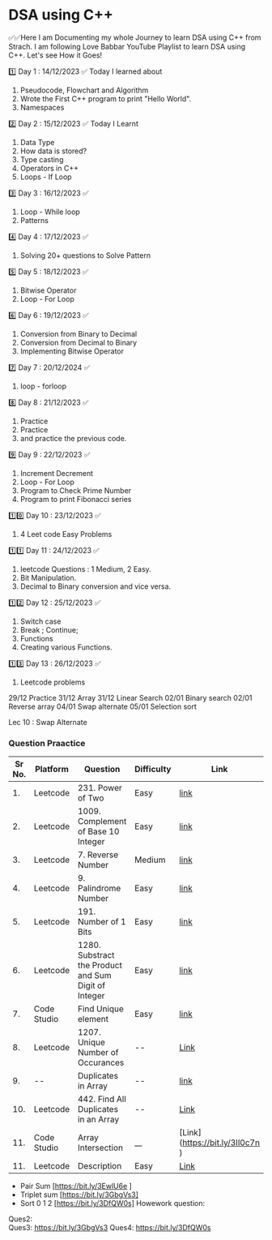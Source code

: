 <h1> DSA using C++</h1>
✅✅Here I am Documenting my whole Journey to learn DSA using C++ from Strach. I am following Love Babbar YouTube Playlist to learn DSA using C++.
Let's see How it Goes!

1️⃣ Day 1 : 14/12/2023 ✅
Today I learned about
1. Pseudocode, Flowchart and Algorithm
2. Wrote the First C++ program to print "Hello World".
3. Namespaces

2️⃣ Day 2 : 15/12/2023 ✅
Today I Learnt
1. Data Type
2. How data is stored?
3. Type casting
4. Operators in C++
5. Loops - If Loop

3️⃣ Day 3 : 16/12/2023 ✅
1. Loop - While loop
3. Patterns

4️⃣ Day 4 : 17/12/2023 ✅
1. Solving 20+ questions to Solve Pattern

5️⃣ Day 5 : 18/12/2023 ✅
1. Bitwise Operator
2. Loop - For Loop
 
6️⃣ Day 6 : 19/12/2023 ✅
1. Conversion from Binary to Decimal
2. Conversion from Decimal to Binary
3. Implementing Bitwise Operator

7️⃣ Day 7 : 20/12/2024 ✅
1. loop - forloop

8️⃣ Day 8 : 21/12/2023 ✅
1. Practice
2. Practice
3. and practice the previous code.
 
9️⃣ Day 9 : 22/12/2023 ✅
1. Increment Decrement
2. Loop - For Loop
3. Program to Check Prime Number
4. Program to print Fibonacci series

1️⃣0️⃣ Day 10 : 23/12/2023 ✅
1. 4 Leet code Easy Problems

1️⃣1️⃣ Day 11 : 24/12/2023 ✅
1. leetcode Questions : 1 Medium, 2 Easy.
2. Bit Manipulation.
3. Decimal to Binary conversion and vice versa.

1️⃣2️⃣ Day 12 : 25/12/2023 ✅
1. Switch case
2. Break ; Continue;
3. Functions
4. Creating various Functions.
   
1️⃣3️⃣ Day 13 : 26/12/2023 ✅
1. Leetcode problems

29/12 Practice
31/12 Array
31/12 Linear Search
02/01 Binary search
02/01 Reverse array
04/01 Swap alternate
05/01 Selection sort

Lec 10 : Swap Alternate


### Question Praactice
|Sr No.| Platform  | Question | Difficulty | Link | Status |
|------- | ------------- | ----------| ----------| -------| ------|
|1. |Leetcode | 231. Power of Two  | Easy | [link](https://leetcode.com/problems/power-of-two/) |Done|
|2. |Leetcode | 1009. Complement of Base 10 Integer  | Easy | [link](https://leetcode.com/problems/complement-of-base-10-integer/)|Done|
|3. |Leetcode | 7. Reverse Number  | Medium |[link](https://leetcode.com/problems/reverse-integer/) |Done|
|4. |Leetcode | 9. Palindrome Number  | Easy | [link](https://leetcode.com/problems/palindrome-number/) |Done|
|5. |Leetcode | 191. Number of 1 Bits | Easy | [link](https://leetcode.com/problems/number-of-1-bits/) |Done|
|6. |Leetcode | 1280. Substract the Product and Sum Digit of Integer  | Easy | [link](https://leetcode.com/problems/subtract-the-product-and-sum-of-digits-of-an-integer/) |Done|
|7. |Code Studio | Find Unique element | Easy | [link](https://bit.ly/3y01Zdu)| Done|
|8. |Leetcode | 1207. Unique Number of Occurances | -- | [Link]() | Pending |
|9. |-- |Duplicates in Array|--|[link](https://bit.ly/3dm6bdZ) | Done |
|10. |Leetcode| 442. Find All Duplicates in an Array |--| 	[Link](https://leetcode.com/problems/find-all-duplicates-in-an-array/description/) | Pending|
|11. |Code Studio |Array Intersection | __ |[Link] (https://bit.ly/3Il0c7n )| Done |
|11. |Leetcode |Description |Easy|[Link]()| Status |


- Pair Sum [https://bit.ly/3EwlU6e ]
- Triplet sum [https://bit.ly/3GbgVs3]
- Sort 0 1 2 [https://bit.ly/3DfQW0s]
Howework question:

Ques2:  
Ques3: https://bit.ly/3GbgVs3 
Ques4: https://bit.ly/3DfQW0s 

